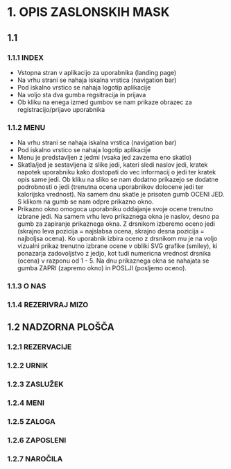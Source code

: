 <!-- # Spletno programiranje 2020/2021

Lastni projekt pri predmetu **Spletno programiranje** v študijskem letu **2020/2021**.


## 1. LP

Osnutek aplikacije in wireframe model


## 2. LP

Dinamična spletna aplikacija z logiko na strani strežnika


## 3. LP

Dinamična spletna aplikacija s podatkovno bazo


## 4. LP

SPA aplikacija na eni strani


## 5. LP

Varnostno zaščitena progresivna aplikacija -->


# 1. OPIS ZASLONSKIH MASK

## 1.1 

### 1.1.1 INDEX
- Vstopna stran v aplikacijo za uporabnika (landing page)
- Na vrhu strani se nahaja iskalna vrstica (navigation bar)
- Pod iskalno vrstico se nahaja logotip aplikacije
- Na voljo sta dva gumba regsitracija in prijava
- Ob kliku na enega izmed gumbov se nam prikaze obrazec za registracijo/prijavo uporabnika

### 1.1.2 MENU
- Na vrhu strani se nahaja iskalna vrstica (navigation bar)
- Pod iskalno vrstico se nahaja logotip aplikacije
- Menu je predstavljen z jedmi (vsaka jed zavzema eno skatlo)
- Skatla/jed je sestavljena iz slike jedi, kateri sledi naslov jedi, kratek napotek uporabniku
kako dostopati do vec informacij o jedi ter kratek opis same jedi. Ob kliku na sliko se nam dodatno prikazejo se 
dodatne podrobnosti o jedi (trenutna ocena uporabnikov dolocene jedi ter kalorijska vrednost).
Na samem dnu skatle je prisoten gumb
OCENI JED. S klikom na gumb se nam odpre prikazno okno.
- Prikazno okno omogoca uporabniku oddajanje svoje ocene trenutno izbrane jedi. Na samem vrhu levo prikaznega okna je naslov,
desno pa gumb za zapiranje prikaznega okna. Z drsnikom izberemo oceno jedi (skrajno leva pozicija = najslabsa ocena, skrajno desna pozicija = najboljsa ocena). Ko uporabnik izbira oceno z drsnikom mu je na voljo vizualni prikaz trenutno izbrane ocene v obliki SVG grafike (smiley), ki ponazarja zadovoljstvo z jedjo, kot tudi numericna vrednost drsnika (ocena) v razponu od 
1 - 5. Na dnu prikaznega okna se nahajata se gumba ZAPRI (zapremo okno) in POSLJI (posljemo oceno).

### 1.1.3 O NAS

### 1.1.4 REZERIVRAJ MIZO

## 1.2 NADZORNA PLOŠČA

### 1.2.1 REZERVACIJE

### 1.2.2 URNIK

### 1.2.3 ZASLUŽEK

### 1.2.4 MENI

### 1.2.5 ZALOGA

### 1.2.6 ZAPOSLENI

### 1.2.7 NAROČILA

 
